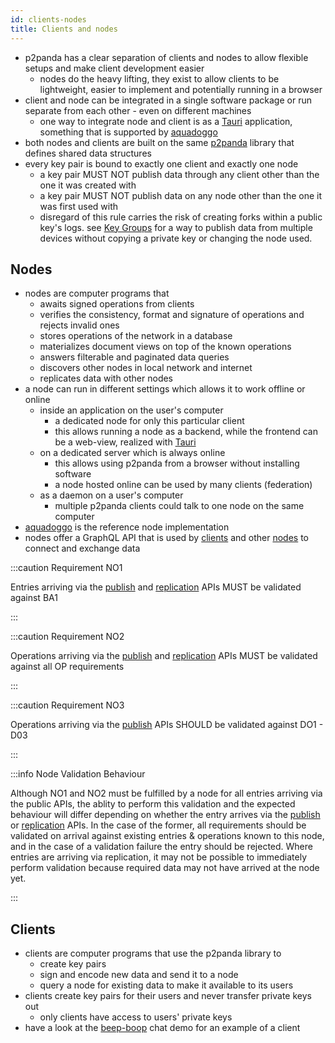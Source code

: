 ```yaml
---
id: clients-nodes
title: Clients and nodes
---
```


- p2panda has a clear separation of clients and nodes to allow flexible setups and make client development easier
  - nodes do the heavy lifting, they exist to allow clients to be lightweight, easier to implement and potentially running in a browser
- client and node can be integrated in a single software package or run separate from each other - even on different machines
  - one way to integrate node and client is as a [Tauri][tauri] application, something that is supported by [aquadoggo][aquadoggo]
- both nodes and clients are built on the same [p2panda][p2panda] library that defines shared data structures
- every key pair is bound to exactly one client and exactly one node
  - a key pair MUST NOT publish data through any client other than the one it was created with
  - a key pair MUST NOT publish data on any node other than the one it was first used with
  - disregard of this rule carries the risk of creating forks within a public key's logs. see [Key Groups][key_groups] for a way to publish data from multiple devices without copying a private key or changing the node used.

## Nodes

- nodes are computer programs that
  - awaits signed operations from clients
  - verifies the consistency, format and signature of operations and rejects invalid ones
  - stores operations of the network in a database
  - materializes document views on top of the known operations
  - answers filterable and paginated data queries
  - discovers other nodes in local network and internet
  - replicates data with other nodes
- a node can run in different settings which allows it to work offline or online
  - inside an application on the user's computer
    - a dedicated node for only this particular client
    - this allows running a node as a backend, while the frontend can be a web-view, realized with [Tauri][tauri]
  - on a dedicated server which is always online
    - this allows using p2panda from a browser without installing software
    - a node hosted online can be used by many clients (federation)
  - as a daemon on a user's computer
    - multiple p2panda clients could talk to one node on the same computer
- [aquadoggo][aquadoggo] is the reference node implementation
- nodes offer a GraphQL API that is used by [clients][queries] and other [nodes][replication] to connect and exchange data

:::caution Requirement NO1

Entries arriving via the [publish][publishing] and [replication][replication] APIs MUST be validated against BA1

:::

:::caution Requirement NO2

Operations arriving via the [publish][publishing] and [replication][replication] APIs MUST be validated against all OP requirements

:::

:::caution Requirement NO3

Operations arriving via the [publish][publishing] APIs SHOULD be validated against DO1 - D03

:::

:::info Node Validation Behaviour

Although NO1 and NO2 must be fulfilled by a node for all entries arriving via the public APIs, the ablity to perform this validation and the expected behaviour will differ depending on whether the entry arrives via the [publish][publishing] or [replication][replication] APIs. In the case of the former, all requirements should be validated on arrival against existing entries & operations known to this node, and in the case of a validation failure the entry should be rejected. Where entries are arriving via replication, it may not be possible to immediately perform validation because required data may not have arrived at the node yet.

:::

## Clients

- clients are computer programs that use the p2panda library to
  - create key pairs
  - sign and encode new data and send it to a node
  - query a node for existing data to make it available to its users
- clients create key pairs for their users and never transfer private keys out
  - only clients have access to users' private keys
- have a look at the [beep-boop][beep_boop] chat demo for an example of a client

[aquadoggo]: https://github.com/p2panda/aquadoggo
[beep_boop]: https://github.com/p2panda/beep-boop
[key_groups]: /specification/core-concepts/permissions
[p2panda]: https://github.com/p2panda/p2panda
[queries]: /specification/APIs/queries
[replication]: /specification/APIs/replication
[publishing]: /specification/APIs/publishing
[tauri]: https://tauri.studio/
